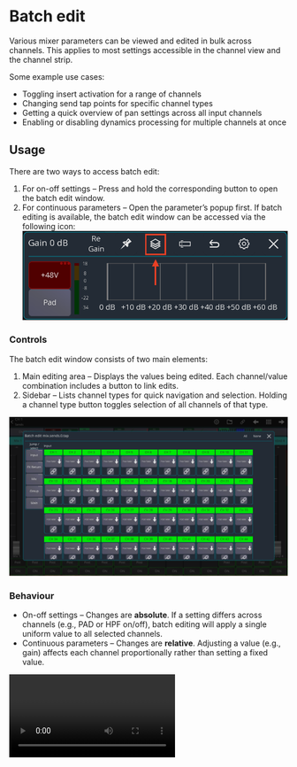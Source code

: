 # Batch edit

Various mixer parameters can be viewed and edited in bulk across channels. This applies to most settings accessible in the channel view and the channel strip.

Some example use cases:
- Toggling insert activation for a range of channels
- Changing send tap points for specific channel types
- Getting a quick overview of pan settings across all input channels
- Enabling or disabling dynamics processing for multiple channels at once

## Usage

There are two ways to access batch edit:
1. For on-off settings – Press and hold the corresponding button to open the batch edit window.
2. For continuous parameters – Open the parameter’s popup first. If batch editing is available, the batch edit window can be accessed via the following icon:
![Batch edit icon](img/batch-edit/batch-edit-icon.png)

### Controls
The batch edit window consists of two main elements:
1. Main editing area – Displays the values being edited. Each channel/value combination includes a button to link edits.
2. Sidebar – Lists channel types for quick navigation and selection. Holding a channel type button toggles selection of all channels of that type.

![Batch edit window](img/batch-edit/batch-edit-window.png)

### Behaviour
- On-off settings – Changes are **absolute**. If a setting differs across channels (e.g., PAD or HPF on/off), batch editing will apply a single uniform value to all selected channels.
- Continuous parameters – Changes are **relative**. Adjusting a value (e.g., gain) affects each channel proportionally rather than setting a fixed value.

![type:video](gif/batch-edit-example.webm)
